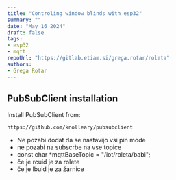 ```yaml
---
title: "Controling window blinds with esp32"
summary: ""
date: "May 16 2024"
draft: false
tags:
- esp32
- mqtt
repoUrl: "https://gitlab.etiam.si/grega.rotar/roleta"
authors:
- Grega Rotar
---
```

## PubSubClient installation
Install PubSubClient from:
```
https://github.com/knolleary/pubsubclient
```
- Ne pozabi dodat da se nastavijo vsi pin mode
- ne pozabi na subscrbe na vse topice
- const char *mqttBaseTopic = "/iot/roleta/babi";
- če je rcuid je za rolete
- če je lbuid je za žarnice